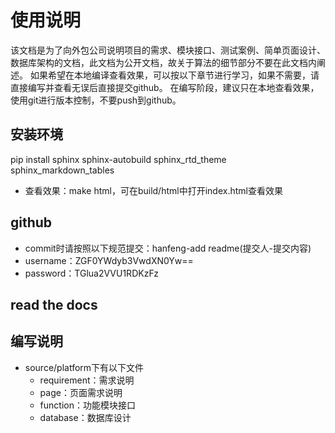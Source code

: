 # 使用说明
该文档是为了向外包公司说明项目的需求、模块接口、测试案例、简单页面设计、数据库架构的文档，此文档为公开文档，故关于算法的细节部分不要在此文档内阐述。
如果希望在本地编译查看效果，可以按以下章节进行学习，如果不需要，请直接编写并查看无误后直接提交github。
在编写阶段，建议只在本地查看效果，使用git进行版本控制，不要push到github。

## 安装环境
pip install sphinx sphinx-autobuild sphinx_rtd_theme sphinx_markdown_tables

- 查看效果：make html，可在build/html中打开index.html查看效果

## github
- commit时请按照以下规范提交：hanfeng-add readme(提交人-提交内容)
- username：ZGF0YWdyb3VwdXN0Yw==
- password：TGlua2VVU1RDKzFz

## read the docs


## 编写说明
- source/platform下有以下文件
   - requirement：需求说明
   - page：页面需求说明
   - function：功能模块接口
   - database：数据库设计
